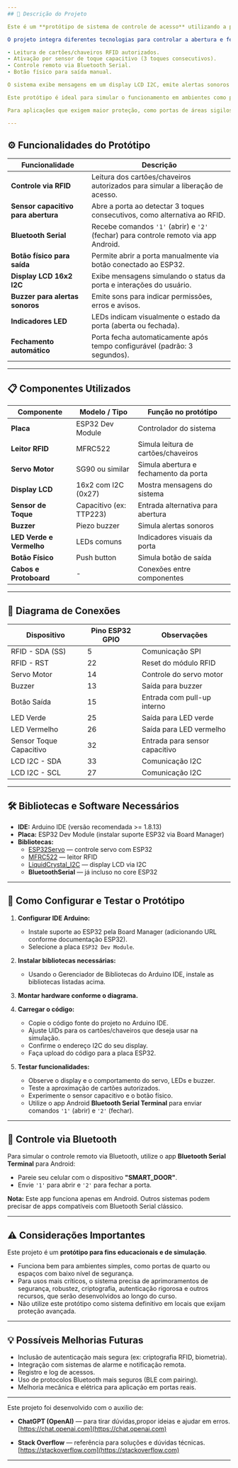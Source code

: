 ```yaml
---
## 📖 Descrição do Projeto

Este é um **protótipo de sistema de controle de acesso** utilizando a placa **ESP32**, desenvolvido para simular o funcionamento de uma fechadura eletrônica.

O projeto integra diferentes tecnologias para controlar a abertura e fechamento de uma porta, utilizando:

- Leitura de cartões/chaveiros RFID autorizados.
- Ativação por sensor de toque capacitivo (3 toques consecutivos).
- Controle remoto via Bluetooth Serial.
- Botão físico para saída manual.

O sistema exibe mensagens em um display LCD I2C, emite alertas sonoros via buzzer e indica o status da porta com LEDs.

Este protótipo é ideal para simular o funcionamento em ambientes como portas de quarto ou espaços com baixo nível de segurança.

Para aplicações que exigem maior proteção, como portas de áreas sigilosas ou ambientes profissionais, são necessárias melhorias que serão desenvolvidas ao longo do curso.

---
```


## ⚙️ Funcionalidades do Protótipo

| Funcionalidade                     | Descrição                                                                                      |
|----------------------------------|------------------------------------------------------------------------------------------------|
| **Controle via RFID**             | Leitura dos cartões/chaveiros autorizados para simular a liberação de acesso.                  |
| **Sensor capacitivo para abertura** | Abre a porta ao detectar 3 toques consecutivos, como alternativa ao RFID.                      |
| **Bluetooth Serial**              | Recebe comandos `'1'` (abrir) e `'2'` (fechar) para controle remoto via app Android.           |
| **Botão físico para saída**       | Permite abrir a porta manualmente via botão conectado ao ESP32.                                |
| **Display LCD 16x2 I2C**          | Exibe mensagens simulando o status da porta e interações do usuário.                          |
| **Buzzer para alertas sonoros**   | Emite sons para indicar permissões, erros e avisos.                                           |
| **Indicadores LED**               | LEDs indicam visualmente o estado da porta (aberta ou fechada).                               |
| **Fechamento automático**         | Porta fecha automaticamente após tempo configurável (padrão: 3 segundos).                     |

---

## 📋 Componentes Utilizados

| Componente                  | Modelo / Tipo                | Função no protótipo                     |
|----------------------------|-----------------------------|----------------------------------------|
| **Placa**                  | ESP32 Dev Module            | Controlador do sistema                  |
| **Leitor RFID**            | MFRC522                    | Simula leitura de cartões/chaveiros    |
| **Servo Motor**            | SG90 ou similar             | Simula abertura e fechamento da porta  |
| **Display LCD**            | 16x2 com I2C (0x27)         | Mostra mensagens do sistema             |
| **Sensor de Toque**        | Capacitivo (ex: TTP223)      | Entrada alternativa para abertura      |
| **Buzzer**                 | Piezo buzzer                 | Simula alertas sonoros                  |
| **LED Verde e Vermelho**   | LEDs comuns                  | Indicadores visuais da porta            |
| **Botão Físico**           | Push button                 | Simula botão de saída                    |
| **Cabos e Protoboard**     | -                           | Conexões entre componentes              |

---

## 🔌 Diagrama de Conexões

| Dispositivo             | Pino ESP32 GPIO  | Observações                            |
|------------------------|------------------|--------------------------------------|
| RFID - SDA (SS)        | 5                | Comunicação SPI                      |
| RFID - RST             | 22               | Reset do módulo RFID                 |
| Servo Motor            | 14               | Controle do servo motor              |
| Buzzer                 | 13               | Saída para buzzer                    |
| Botão Saída            | 15               | Entrada com pull-up interno          |
| LED Verde              | 25               | Saída para LED verde                 |
| LED Vermelho           | 26               | Saída para LED vermelho              |
| Sensor Toque Capacitivo| 32               | Entrada para sensor capacitivo       |
| LCD I2C - SDA          | 33               | Comunicação I2C                     |
| LCD I2C - SCL          | 27               | Comunicação I2C                     |

---

## 🛠️ Bibliotecas e Software Necessários

- **IDE:** Arduino IDE (versão recomendada >= 1.8.13)
- **Placa:** ESP32 Dev Module (instalar suporte ESP32 via Board Manager)
- **Bibliotecas:**
  - [ESP32Servo](https://github.com/khoih-prog/ESP32Servo) — controle servo com ESP32
  - [MFRC522](https://github.com/miguelbalboa/rfid) — leitor RFID
  - [LiquidCrystal_I2C](https://github.com/fdebrabander/Arduino-LiquidCrystal-I2C-library) — display LCD via I2C
  - **BluetoothSerial** — já incluso no core ESP32

---

## 🧩 Como Configurar e Testar o Protótipo

1. **Configurar IDE Arduino:**

   - Instale suporte ao ESP32 pela Board Manager (adicionando URL conforme documentação ESP32).
   - Selecione a placa `ESP32 Dev Module`.

2. **Instalar bibliotecas necessárias:**

   - Usando o Gerenciador de Bibliotecas do Arduino IDE, instale as bibliotecas listadas acima.

3. **Montar hardware conforme o diagrama.**

4. **Carregar o código:**

   - Copie o código fonte do projeto no Arduino IDE.
   - Ajuste UIDs para os cartões/chaveiros que deseja usar na simulação.
   - Confirme o endereço I2C do seu display.
   - Faça upload do código para a placa ESP32.

5. **Testar funcionalidades:**

   - Observe o display e o comportamento do servo, LEDs e buzzer.
   - Teste a aproximação de cartões autorizados.
   - Experimente o sensor capacitivo e o botão físico.
   - Utilize o app Android **Bluetooth Serial Terminal** para enviar comandos `'1'` (abrir) e `'2'` (fechar).

---

## 📲 Controle via Bluetooth

Para simular o controle remoto via Bluetooth, utilize o app **Bluetooth Serial Terminal** para Android:

- Pareie seu celular com o dispositivo **"SMART_DOOR"**.
- Envie `'1'` para abrir e `'2'` para fechar a porta.

**Nota:** Este app funciona apenas em Android. Outros sistemas podem precisar de apps compatíveis com Bluetooth Serial clássico.

---

## ⚠️ Considerações Importantes

Este projeto é um **protótipo para fins educacionais e de simulação**.

- Funciona bem para ambientes simples, como portas de quarto ou espaços com baixo nível de segurança.
- Para usos mais críticos, o sistema precisa de aprimoramentos de segurança, robustez, criptografia, autenticação rigorosa e outros recursos, que serão desenvolvidos ao longo do curso.
- Não utilize este protótipo como sistema definitivo em locais que exijam proteção avançada.

---

## 💡 Possíveis Melhorias Futuras

- Inclusão de autenticação mais segura (ex: criptografia RFID, biometria).
- Integração com sistemas de alarme e notificação remota.
- Registro e log de acessos.
- Uso de protocolos Bluetooth mais seguros (BLE com pairing).
- Melhoria mecânica e elétrica para aplicação em portas reais.

---

Este projeto foi desenvolvido com o auxilio de:

- **ChatGPT (OpenAI)** — para tirar dúvidas,propor ideias e ajudar em erros.  
  [https://chat.openai.com](https://chat.openai.com)

- **Stack Overflow** — referência para soluções e dúvidas técnicas.  
  [https://stackoverflow.com](https://stackoverflow.com)

---



